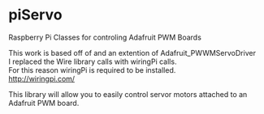 # piServo
Raspberry Pi Classes for controling Adafruit PWM Boards

This work is based off of and an extention of Adafruit_PWWMServoDriver  
I replaced the Wire library calls with wiringPi calls.  
For this reason wiringPi is required to be installed.  
http://wiringpi.com/

This library will allow you to easily control servor motors
attached to an Adafruit PWM board.

